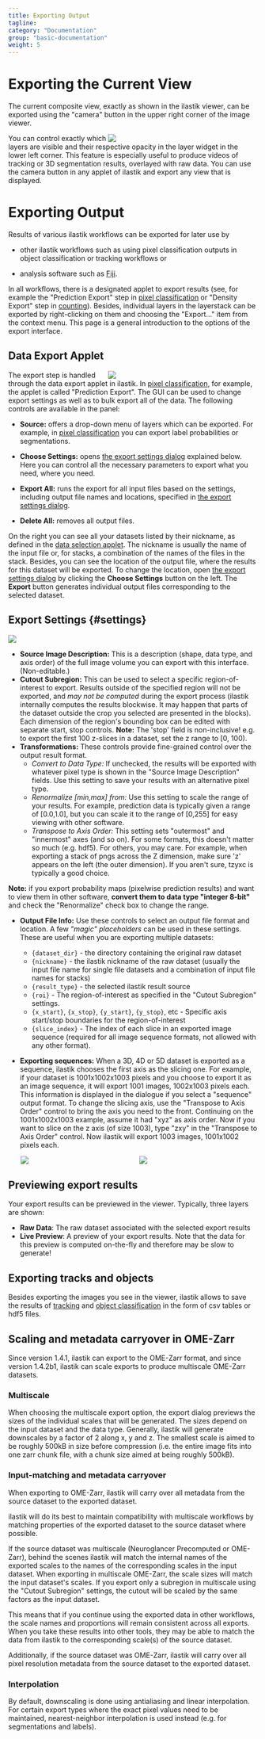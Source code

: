 ```yaml
---
title: Exporting Output
tagline:
category: "Documentation"
group: "basic-documentation"
weight: 5
---
```

# Exporting the Current View

The current composite view, exactly as shown in the ilastik viewer, can be exported using the "camera" button in the upper right corner of the image viewer.
<div style="float: right; width: 60%" markdown="1">
<a href="screenshots/ilastik_camera_export.png" data-toggle="lightbox"><img src="screenshots/ilastik_camera_export.png" class="img-responsive" /></a>
</div>
You can control exactly which layers are visible and their respective opacity in the layer widget in the lower left corner. This feature is especially useful to produce
videos of tracking or 3D segmentation results, overlayed with raw data. You can use the camera button in any applet of ilastik and export any view that is displayed.

# Exporting Output

Results of various ilastik workflows can be exported for later use by

* other ilastik workflows such as using pixel classification outputs in object classification or tracking workflows or

* analysis software such as [Fiji](https://fiji.sc/Fiji).

In all workflows, there is a designated applet to export results (see, for example the "Prediction Export" step in [pixel classification]({{baseurl}}/documentation/pixelclassification/pixelclassification.html) or "Density Export" step in [counting]({{baseurl}}/documentation/counting/counting.html)). Besides, individual layers in the layerstack can be exported by right-clicking on them and choosing the "Export..." item from the context menu. This page is a general introduction to the options of the export interface.

## Data Export Applet

<div style="float: right; width: 60%" markdown="1">
<a name="data-export-applet-ss" href="screenshots/export-applet.png" data-toggle="lightbox"><img src="screenshots/export_applet_with_source.png" class="img-responsive" /></a>
</div>

The export step is handled through the data export applet in ilastik. In [pixel classification]({{baseurl}}/documentation/pixelclassification/pixelclassification.html), for example, the applet is called "Prediction Export".
The GUI can be used to change export settings as well as to bulk export all of the data. The following controls are available in the panel:

* **Source:** offers a drop-down menu of layers which can be exported. For example, in [pixel classification]({{baseurl}}/documentation/pixelclassification/pixelclassification.html) you can export label probabilities or segmentations.

* **Choose Settings:** opens [the export settings dialog](#settings) explained below. Here you can control all the necessary parameters to export what you need, where you need.

* **Export All:** runs the export for all input files based on the settings, including output file names and locations, specified in [the export settings dialog](#settings).

* **Delete All:** removes all output files.

On the right you can see all your datasets listed by their nickname, as defined in the [data selection applet]({{baseurl}}/documentation/basics/dataselection.html). The nickname is usually the name of the input file or, for stacks, a combination of the names of the files in the stack. Besides, you can see the location of the output file, where the results for this dataset will be exported. To change the location, open [the export settings dialog](#settings) by clicking the **Choose Settings** button on the left. The **Export** button generates individual output files corresponding to the selected dataset.
<div style="clear: right;" />

## Export Settings {#settings}

<a href="screenshots/export-dialog.png" data-toggle="lightbox"><img src="screenshots/export-dialog.png" class="img-responsive" /></a>

- **Source Image Description:** This is a description (shape, data type, and axis order) of the full image volume you can export with this interface. (Non-editable.)
- **Cutout Subregion:** This can be used to select a specific region-of-interest to export.  Results outside of the specified region will not be exported, and *may not be computed* during the export process (ilastik internally computes the results blockwise. It may happen that parts of the dataset outside the crop you selected are presented in the blocks). Each dimension of the region's bounding box can be edited with separate start, stop controls. **Note:** The 'stop' field is non-inclusive! e.g. to export the first 100 z-slices in a dataset, set the z range to \[0, 100\).
- **Transformations:** These controls provide fine-grained control over the output result format.
  - *Convert to Data Type:* If unchecked, the results will be exported with whatever pixel type is shown in the "Source Image Description" fields. Use this setting to save your results with an alternative pixel type.
  - *Renormalize \[min,max\] from:* Use this setting to scale the range of your results.  For example, prediction data is typically given a range of \[0.0,1.0\], but you can scale it to the range of \[0,255\] for easy viewing with other software.
  - *Transpose to Axis Order:* This setting sets "outermost" and "innermost" axes (and so on). For some formats, this doesn't matter so much (e.g. hdf5).  For others, you may care.  For example, when exporting a stack of pngs across the Z dimension, make sure 'z' appears on the left (the outer dimension). If you aren't sure, tzyxc is typically a good choice.

**Note:** if you export probability maps (pixelwise prediction results) and want to view them in other software, **convert them to data type "integer 8-bit"** and check the "Renormalize" check box to change the range.

- **Output File Info:** Use these controls to select an output file format and location.  A few _"magic" placeholders_ can be used in these settings.  These are useful when you are exporting multiple datasets:
  - `{dataset_dir}` - the directory containing the original raw dataset
  - `{nickname}` - the ilastik nickname of the raw dataset (usually the input file name for single file datasets and a combination of input file names for stacks)
  - `{result_type}` - the selected ilastik result source
  - `{roi}` - The region-of-interest as specified in the "Cutout Subregion" settings.
  - `{x_start}`, `{x_stop}`, `{y_start}`, `{y_stop}`, etc - Specific axis start/stop boundaries for the region-of-interest
  - `{slice_index}` - The index of each slice in an exported image sequence (required for all image sequence formats, not allowed with any other format).

- **Exporting sequences:** When a 3D, 4D or 5D dataset is exported as a sequence, ilastik chooses the first axis as the slicing one. For example, if your dataset is 1001x1002x1003 pixels and you choose to export it as an image sequence, it will export 1001 images, 1002x1003 pixels each. This information is displayed in the dialogue if you select a "sequence" output format. To change the slicing axis, use the "Transpose to Axis Order" control to bring the axis you need to the front. Continuing on the 1001x1002x1003 example, assume it had "xyz" as axis order. Now if you want to slice on the z axis (of size 1003), type "zxy" in the "Transpose to Axis Order" control. Now ilastik will export 1003 images, 1001x1002 pixels each.

<div style="width: 95%; margin-left: 5%" markdown="1">
<div style="float: left; width: 50%" markdown="1">
<a href="screenshots/export_as_sequence_1.png" data-toggle="lightbox"><img src="screenshots/export_as_sequence_1.png" class="img-responsive"/></a>
</div>
<div style="float: right; width: 50%" markdown="1">
<a href="screenshots/export_as_sequence_2.png" data-toggle="lightbox"><img src="screenshots/export_as_sequence_2.png" class="img-responsive" /></a>
</div>
</div>

<br>

## Previewing export results

Your export results can be previewed in the viewer.  Typically, three layers are shown:
- **Raw Data**: The raw dataset associated with the selected export results
- **Live Preview**: A preview of your export results.
  Note that the data for this preview is computed on-the-fly and therefore may be slow to generate!

## Exporting tracks and objects

Besides exporting the images you see in the viewer, ilastik allows to save the results of [tracking]({{site.baseurl}}/documentation/tracking/tracking#sec_Plugin) and [object classification]({{site.baseurl}}/documentation/objects/objects#export) in the form of csv tables or hdf5 files.

## Scaling and metadata carryover in OME-Zarr

Since version 1.4.1, ilastik can export to the OME-Zarr format, and since version 1.4.2b1, ilastik can scale exports to produce multiscale OME-Zarr datasets.

### Multiscale

When choosing the multiscale export option, the export dialog previews the sizes of the individual scales that will be generated.
The sizes depend on the input dataset and the data type.
Generally, ilastik will generate downscales by a factor of 2 along x, y and z.
The smallest scale is aimed to be roughly 500kB in size before compression (i.e. the entire image fits into one zarr chunk file, with a chunk size aimed at being roughly 500kB).

### Input-matching and metadata carryover

When exporting to OME-Zarr, ilastik will carry over all metadata from the source dataset to the exported dataset.

ilastik will do its best to maintain compatibility with multiscale workflows by matching properties of the exported dataset to the source dataset where possible.

If the source dataset was multiscale (Neuroglancer Precomputed or OME-Zarr), behind the scenes ilastik will match the internal names of the exported scales to the names of the corresponding scales in the input dataset.
When exporting in multiscale OME-Zarr, the scale sizes will match the input dataset's scales.
If you export only a subregion in multiscale using the "Cutout Subregion" settings, the cutout will be scaled by the same factors as the input dataset.

This means that if you continue using the exported data in other workflows, the scale names and proportions will remain consistent across all exports.
When you take these results into other tools, they may be able to match the data from ilastik to the corresponding scale(s) of the source dataset.

Additionally, if the source dataset was OME-Zarr, ilastik will carry over all pixel resolution metadata from the source dataset to the exported dataset.

### Interpolation

By default, downscaling is done using antialiasing and linear interpolation.
For certain export types where the exact pixel values need to be maintained, nearest-neighbor interpolation is used instead (e.g. for segmentations and labels).
